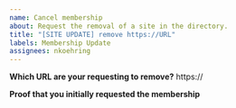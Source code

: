 ```yaml
---
name: Cancel membership
about: Request the removal of a site in the directory.
title: "[SITE UPDATE] remove https://URL"
labels: Membership Update
assignees: nkoehring
---
```


<!-- If the URL of a page that you added needs to be removed, we will remove it. -->

**Which URL are your requesting to remove?**
https://

**Proof that you initially requested the membership**
<!-- Add a link to the original PR or Issue, that you used to request membership, so that I can make sure, you are allowed to remove it. -->

